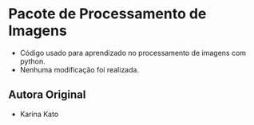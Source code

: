 # Pacote de Processamento de Imagens
- Código usado para aprendizado no processamento de imagens com python.
- Nenhuma modificação foi realizada.


## Autora Original
- Karina Kato
